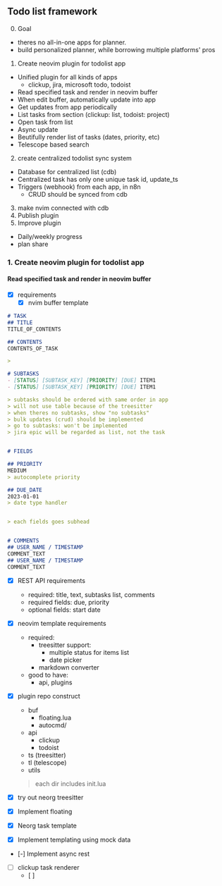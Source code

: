 ## Todo list framework

0. Goal
- theres no all-in-one apps for planner.
- build personalized planner, while borrowing multiple platforms' pros

1. Create neovim plugin for todolist app
- Unified plugin for all kinds of apps
  - clickup, jira, microsoft todo, todoist
- Read specified task and render in neovim buffer
- When edit buffer, automatically update into app
- Get updates from app periodically
- List tasks from section (clickup: list, todoist: project)
- Open task from list
- Async update
- Beutifully render list of tasks (dates, priority, etc)
- Telescope based search

2. create centralized todolist sync system
- Database for centralized list (cdb)
- Centralized task has only one unique task id, update_ts
- Triggers (webhook) from each app, in n8n
  - CRUD should be synced from cdb

3. make nvim connected with cdb
4. Publish plugin
5. Improve plugin
- Daily/weekly progress
- plan share

### 1. Create neovim plugin for todolist app
#### Read specified task and render in neovim buffer
- [x] requirements
  - [x] nvim buffer template

```markdown
# TASK
## TITLE
TITLE_OF_CONTENTS

## CONTENTS
CONTENTS_OF_TASK

> 

# SUBTASKS
- [STATUS] [SUBTASK_KEY] [PRIORITY] [DUE] ITEM1
- [STATUS] [SUBTASK_KEY] [PRIORITY] [DUE] ITEM1

> subtasks should be ordered with same order in app
> will not use table because of the treesitter
> when theres no subtasks, show "no subtasks"
> bulk updates (crud) should be implemented
> go to subtasks: won't be implemented
> jira epic will be regarded as list, not the task


# FIELDS

## PRIORITY
MEDIUM
> autocomplete priority

## DUE_DATE 
2023-01-01
> date type handler


> each fields goes subhead


# COMMENTS
## USER_NAME / TIMESTAMP
COMMENT_TEXT
## USER_NAME / TIMESTAMP
COMMENT_TEXT

```

  - [x] REST API requirements
    - required: title, text, subtasks list, comments
    - required fields: due, priority
    - optional fields: start date

  - [x] neovim template requirements
    - required:
      - treesitter support:
        - multiple status for items list
        - date picker
      - markdown converter
    - good to have:
      - api, plugins

- [x] plugin repo construct
  - buf
    - floating.lua
    - autocmd/
  - api
    - clickup
    - todoist
  - ts (treesitter)
  - tl (telescope)
  - utils
  > each dir includes init.lua

- [x] try out neorg treesitter 
- [x] Implement floating
- [x] Neorg task template
- [x] Implement templating using mock data
- [-] Implement async rest
- [ ] clickup task renderer
  - [ ]

